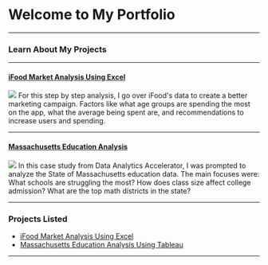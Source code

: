 # Welcome to My Portfolio

---

### Learn About My Projects

---
#### [iFood Market Analysis Using Excel](https://www.linkedin.com/pulse/analyzing-ifood-sales-throughout-year-alejandro-sanchez-cid1c%3FtrackingId=0%252F8jj021RGSAZs%252FO5XR6yg%253D%253D/?trackingId=0%2F8jj021RGSAZs%2FO5XR6yg%3D%3D)
[<img src="https://media.licdn.com/dms/image/D5612AQGYg03POGASjw/article-cover_image-shrink_720_1280/0/1706386021403?e=1714003200&v=beta&t=QOUPCzAvftsT6Z-Q6R3VU99a7Zv3iOrNiXXFu9-STgU"/>](https://www.linkedin.com/pulse/analyzing-ifood-sales-throughout-year-alejandro-sanchez-cid1c%3FtrackingId=0%252F8jj021RGSAZs%252FO5XR6yg%253D%253D/?trackingId=0%2F8jj021RGSAZs%2FO5XR6yg%3D%3D)
For this step by step analysis, I go over iFood's data to create a better marketing campaign.  Factors like what age groups are spending the most on the app, what the average being spent are, and recommendations to increase users and spending. 


---
#### [Massachusetts Education Analysis](https://www.loom.com/share/8090578586ba46e0acfeb7c470133aa5)
[<img src="https://www.google.com/url?sa=i&url=https%3A%2F%2Fhabitatbroward.org%2Fblog%2Fbenefits-of-education%2F&psig=AOvVaw18Z8ke-6LQ6Igfe2BD4CBC&ust=1708717267709000&source=images&cd=vfe&opi=89978449&ved=0CBMQjRxqFwoTCOib4__Zv4QDFQAAAAAdAAAAABAE"/>](https://www.loom.com/share/8090578586ba46e0acfeb7c470133aa5)
In this case study from Data Analytics Accelerator, I was prompted to analyze the State of Massachusetts education data. The main focuses were:
What schools are struggling the most?
How does class size affect college admission?
What are the top math districts in the state? 

---

### Projects Listed

- [iFood Market Analysis Using Excel](https://www.linkedin.com/pulse/analyzing-ifood-sales-throughout-year-alejandro-sanchez-cid1c%3FtrackingId=0%252F8jj021RGSAZs%252FO5XR6yg%253D%253D/?trackingId=0%2F8jj021RGSAZs%2FO5XR6yg%3D%3D)
- [Massachusetts Education Analysis Using Tableau](https://www.loom.com/share/8090578586ba46e0acfeb7c470133aa5)

---




